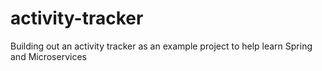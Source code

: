 # activity-tracker
Building out an activity tracker as an example project to help learn Spring and Microservices

